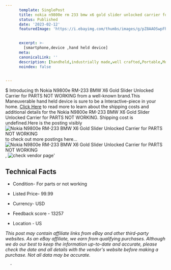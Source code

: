 ```yaml
---
      template: SinglePost
      title: nokia n9800e rm 233 bmw x6 gold slider unlocked carrier for parts not working
      status: Published
      date: '2023-02-12'
      featuredImage: 'https://i.ebayimg.com/thumbs/images/g/pZ8AAOSwpFhjpiHh/s-l225.jpg'
       

      excerpt: >-
        [smartphone,device ,hand held device]
      meta:
      canonicalLink: ''
      description: [handheld,industrially made,well crafted,Portable,Mobile,Compact,Convenient,Lightweight,Maneuverable,Man-portable,Miniature,Carriable,Hand-held,Light,Holdable,Transportable,Mobile device,Pocket-sized,On-the-go,Wireless,Cordless,Compact size,Convenient size, smartphone,device ,hand held device]
      noindex: false
      

---
```

$
      Introducing th Nokia N9800e RM-233 BMW X6 Gold Slider Unlocked Carrier for PARTS NOT WORKING from a well-known brand.This Maneuverable hand held device is sure to be a Interactive-piece in your home. [Click Here](https://www.ebay.com/itm/334676537295?hash=item4dec46afcf%3Ag%3ApZ8AAOSwpFhjpiHh&mkevt=1&mkcid=1&mkrid=711-53200-19255-0&campid=%253CePNCampaignId%253E&customid=%253CreferenceId%253E&toolid=10049) to read more to learn about the shipping costs and additional details for the Nokia N9800e RM-233 BMW X6 Gold Slider Unlocked Carrier for PARTS NOT WORKING. Shipping cost is undefined.Here is the posting visibly ![Nokia N9800e RM-233 BMW X6 Gold Slider Unlocked Carrier for PARTS NOT WORKING](https://i.ebayimg.com/thumbs/images/g/pZ8AAOSwpFhjpiHh/s-l225.jpg) to check out more postings here... ![Nokia N9800e RM-233 BMW X6 Gold Slider Unlocked Carrier for PARTS NOT WORKING](https://i.ebayimg.com/images/g/pZ8AAOSwpFhjpiHh/s-l1600.jpg), ![check vendor page](https://origin-galleryplus.ebayimg.com/ws/web/334676537295_2_0_1/225x225.jpg,https://origin-galleryplus.ebayimg.com/ws/web/334676537295_3_0_1/225x225.jpg,https://origin-galleryplus.ebayimg.com/ws/web/334676537295_4_0_1/225x225.jpg,https://origin-galleryplus.ebayimg.com/ws/web/334676537295_5_0_1/225x225.jpg)'

      

 ## Technical Facts 



     
      

 - Condition- For parts or not working 


      

 - Listed Price- 99.99 


      

 - Currency- USD 


      

 - Feedback score - 13257 


      

 - Location - US 


      
      

 *_This post may contain affiliate links from eBay and other third-party websites. As an eBay affiliate, we earn from qualifying purchases. Although we do our best to keep the information up-to-date and accurate, please check the date and all details with the vendor's website before making a purchase. Not all data may be accurate._*




      -
